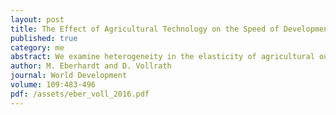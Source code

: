 ```yaml
---
layout: post
title: The Effect of Agricultural Technology on the Speed of Development
published: true
category: me
abstract: We examine heterogeneity in the elasticity of agricultural output with respect to labor across countries and the effect this has on structural change and development. Employing panel data from 128 countries over a forty year period we find distinct heterogeneity in the elasticity of agricultural output with respect to labor, which we refer to as heterogeneity in agricultural technology. To do this we employ panel time-series methods that explicitly allow for parameter heterogeneity, while also controlling for unobserved shocks to productivity using common factors. We find that the elasticity is lowest in countries with temperate and/or cold climate regions (around 0.15), but much higher in countries including tropical or highland regions (around 0.55). The elasticities are not correlated with development levels or with stocks of other agricultural inputs, but reflect differences in agricultural technology in different climate zones. We then use a standard model of a two-sector economy with non-homothetic preferences for agricultural goods to show that this agricultural elasticity with respect to labor determines the speed of structural change following changes in agricultural productivity or population. Calibration shows shifts in labor allocations and welfare will be 2--3 times larger in temperate regions than in tropical or highland regions for any given shock when economies are closed. In open economies the welfare effects are similar across climate zones, but the shift in labor allocations in response to world price or productivity shocks are 2-3 times larger in tropical or highland regions.
author: M. Eberhardt and D. Vollrath
journal: World Development
volume: 109:483-496
pdf: /assets/eber_voll_2016.pdf
---
```

